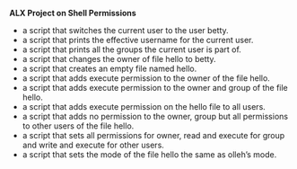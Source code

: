 **ALX Project on Shell Permissions**
- a script that switches the current user to the user betty.
- a script that prints the effective username for the current user.
- a script that prints all the groups the current user is part of.
- a script that changes the owner of file hello to betty.
- a script that creates an empty file named hello.
- a script that adds execute permission to the owner of the file hello.
- a script that adds execute permission to the owner and group of the file hello.
- a script that adds execute permission on the hello file to all users.
- a script that adds no permission to the owner, group but all permissions to other users of the file hello.
- a script that sets all permissions for owner, read and execute for group and write and execute for other users.
- a script that sets the mode of the file hello the same as olleh’s mode.

